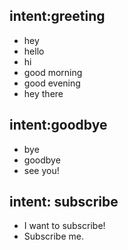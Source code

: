 ## intent:greeting
- hey
- hello
- hi
- good morning
- good evening
- hey there

## intent:goodbye
- bye
- goodbye
- see you!

## intent: subscribe
- I want to subscribe!
- Subscribe me.
